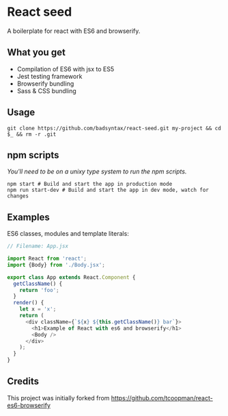 # React seed

A boilerplate for react with ES6 and browserify.

## What you get

* Compilation of ES6 with jsx to ES5
* Jest testing framework
* Browserify bundling
* Sass & CSS bundling

## Usage

```
git clone https://github.com/badsyntax/react-seed.git my-project && cd $_ && rm -r .git
```

## npm scripts

_You'll need to be on a unixy type system to run the npm scripts._

```
npm start # Build and start the app in production mode
npm run start-dev # Build and start the app in dev mode, watch for changes
```

## Examples

ES6 classes, modules and template literals:

```js
// Filename: App.jsx

import React from 'react';
import {Body} from './Body.jsx';

export class App extends React.Component {
  getClassName() {
    return 'foo';
  }
  render() {
    let x = 'x';
    return (
      <div className={`${x} ${this.getClassName()} bar`}>
        <h1>Example of React with es6 and browserify</h1>
        <Body />
      </div>
    );
  }
}
```

## Credits

This project was initially forked from https://github.com/tcoopman/react-es6-browserify
